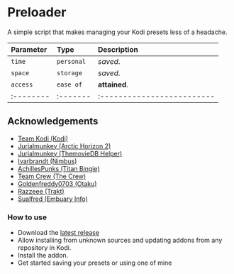 # Preloader
A simple script that makes managing your Kodi presets less of a headache.

| Parameter | Type     | Description                |
| :-------- | :------- | :------------------------- |
| `time` | `personal` | *saved*. |
| `space` | `storage` | *saved*. |
| `access` | `ease of` | **attained**. |
| :-------- | :------- | :------------------------- |

## Acknowledgements
 - [Team Kodi (Kodi)](https://kodi.tv/about/team/)
 - [Jurialmunkey (Arctic Horizon 2)](https://github.com/jurialmunkey/skin.arctic.horizon.2)
 - [Jurialmunkey (ThemovieDB Helper)](https://github.com/sualfred/script.embuary.info)
 - [Ivarbrandt (Nimbus)](https://github.com/ivarbrandt/skin.nimbus)
 - [AchillesPunks (Titan Bingie)](https://github.com/AchillesPunks/repository.titan.bingie.mod)
 - [Team Crew (The Crew)](https://github.com/team-crew/team-crew.github.io)
 - [Goldenfreddy0703 (Otaku)](https://github.com/Goldenfreddy0703/Otaku)
 - [Razzeee (Trakt)](https://github.com/razzeee/script.module.trakt)
 - [Sualfred (Embuary Info)](https://github.com/sualfred/script.embuary.info)

### How to use
  -  Download the [latest release](https://github.com/DutchSkiddie/script.preloader/archive/refs/heads/development.zip)
  -  Allow installing from unknown sources and updating addons from any repository in Kodi.
  -  Install the addon.
  -  Get started saving your presets or using one of mine

